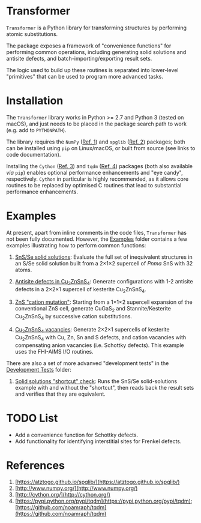 Transformer
===========

`Transformer` is a Python library for transforming structures by performing atomic substitutions.

The package exposes a framework of "convenience functions" for performing common operations, including generating solid solutions and antisite defects, and batch-importing/exporting result sets.

The logic used to build up these routines is separated into lower-level "primitives" that can be used to program more advanced tasks.

Installation
============

The `Transformer` library works in Python >= 2.7 and Python 3 (tested on macOS), and just needs to be placed in the package search path to work (e.g. add to `PYTHONPATH`).

The library requires the `NumPy` ([Ref. 1](#Ref1)) and `spglib` ([Ref. 2](#Ref2)) packages; both can be installed using `pip` on Linux/macOS, or built from source (see links to code documentation).

Installing the `Cython` ([Ref. 3](#Ref3)) and `tqdm` ([Ref. 4](#Ref4)) packages (both also available *via* `pip`) enables optional performance enhancements and "eye candy", respectively.
`Cython` in particular is highly recommended, as it allows core routines to be replaced by optimised C routines that lead to substantial performance enhancements.

Examples
========

At present, apart from inline comments in the code files, `Transformer` has not been fully documented.
However, the [Examples](./Examples) folder contains a few examples illustrating how to perform common functions:

1. [SnS/Se solid solutions](./Examples/Example_SnS-Se-SolidSolution.py): Evaluate the full set of inequivalent structures in an S/Se solid solution built from a 2&times;1&times;2 supercell of *Pnma* SnS with 32 atoms.

2. [Antisite defects in Cu<sub>2</sub>ZnSnS<sub>4</sub>](./Examples/Example_CZTS-AntisiteDefects.py): Generate configurations with 1-2 antisite defects in a 2&times;2&times;1 supercell of kesterite Cu<sub>2</sub>ZnSnS<sub>4</sub>.

3. [ZnS "cation mutation"](./Examples/Example_ZnS-CationMutation.py): Starting from a 1&times;1&times;2 supercell expansion of the conventional ZnS cell, generate CuGaS<sub>2</sub> and Stannite/Kesterite Cu<sub>2</sub>ZnSnS<sub>4</sub> by successive cation substitutions.

4. [Cu<sub>2</sub>ZnSnS<sub>4</sub> vacancies](./Examples/Example_CZTS-Vacancies-AIMS.py): Generate 2&times;2&times;1 supercells of kesterite Cu<sub>2</sub>ZnSnS<sub>4</sub> with Cu, Zn, Sn and S defects, and cation vacancies with compensating anion vacancies (i.e. Schottky defects).
   This example uses the FHI-AIMS I/O routines.

There are also a set of more advanved "development tests" in the [Development Tests](./DevelopmentTests) folder:

1. [Solid solutions "shortcut" check](./DevelopmentTests/DevelopmentTest_SolidSolution-ShortcutCheck.py): Runs the SnS/Se solid-solutions example with and without the "shortcut", then reads back the result sets and verifies that they are equivalent.

TODO List
=========

* Add a convenience function for Schottky defects.
* Add functionality for identifying interstitial sites for Frenkel defects.

References
==========

1. <a name="Ref1"></a>[https://atztogo.github.io/spglib/](https://atztogo.github.io/spglib/)
2. <a name="Ref2"></a>[http://www.numpy.org/](http://www.numpy.org/)
3. <a name="Ref3"></a>[http://cython.org/](http://cython.org/)
4. <a name="Ref4"></a>[https://pypi.python.org/pypi/tqdm](https://pypi.python.org/pypi/tqdm); [https://github.com/noamraph/tqdm](https://github.com/noamraph/tqdm)
